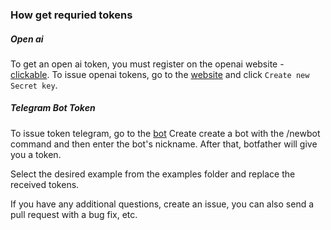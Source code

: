 ### How get requried tokens

##### Open ai


To get an open ai token, you must register on the openai website - [clickable](https://chat.openai.com/auth/login?next=%2F).
To issue openai tokens, go to the [website](https://platform.openai.com/account/api-keys) and click ```Create new Secret key```.


##### Telegram Bot Token

To issue token telegram, go to the [bot](https://t.me/BotFather)
Create create a bot with the /newbot command and then enter the bot's nickname.
After that, botfather will give you a token.


Select the desired example from the examples folder and replace the received tokens.

If you have any additional questions, create an issue, you can also send a pull request with a bug fix, etc.
